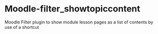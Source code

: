 # Moodle-filter_showtopiccontent
Moodle Filter plugin to show module lesson pages as a list of contents by use of a shortcut
